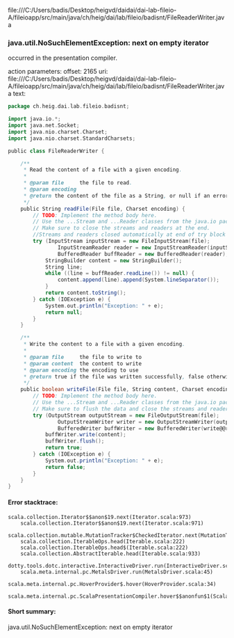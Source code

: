 file:///C:/Users/badis/Desktop/heigvd/daidai/dai-lab-fileio-A/fileioapp/src/main/java/ch/heig/dai/lab/fileio/badisnt/FileReaderWriter.java
### java.util.NoSuchElementException: next on empty iterator

occurred in the presentation compiler.

action parameters:
offset: 2165
uri: file:///C:/Users/badis/Desktop/heigvd/daidai/dai-lab-fileio-A/fileioapp/src/main/java/ch/heig/dai/lab/fileio/badisnt/FileReaderWriter.java
text:
```scala
package ch.heig.dai.lab.fileio.badisnt;

import java.io.*;
import java.net.Socket;
import java.nio.charset.Charset;
import java.nio.charset.StandardCharsets;

public class FileReaderWriter {

    /**
     * Read the content of a file with a given encoding.
     * 
     * @param file     the file to read.
     * @param encoding
     * @return the content of the file as a String, or null if an error occurred.
     */
    public String readFile(File file, Charset encoding) {
        // TODO: Implement the method body here.
        // Use the ...Stream and ...Reader classes from the java.io package.
        // Make sure to close the streams and readers at the end.
        //Streams and readers closed automatically at end of try block
        try (InputStream inputStream = new FileInputStream(file);
                InputStreamReader reader = new InputStreamReader(inputStream, encoding);
                BufferedReader buffReader = new BufferedReader(reader);) {
            StringBuilder content = new StringBuilder();
            String line;
            while ((line = buffReader.readLine()) != null) {
                content.append(line).append(System.lineSeparator());
            }
            return content.toString();
        } catch (IOException e) {
            System.out.println("Exception: " + e);
            return null;
        }
    }

    /**
     * Write the content to a file with a given encoding.
     * 
     * @param file     the file to write to
     * @param content  the content to write
     * @param encoding the encoding to use
     * @return true if the file was written successfully, false otherwise
     */
    public boolean writeFile(File file, String content, Charset encoding) {
        // TODO: Implement the method body here.
        // Use the ...Stream and ...Reader classes from the java.io package.
        // Make sure to flush the data and close the streams and readers at the end.
        try (OutputStream outputStream = new FileOutputStream(file);
                OutputStreamWriter writer = new OutputStreamWriter(outputStream, encoding);
                BufferedWriter buffWriter = new BufferedWriter(write@@r)) {
            buffWriter.write(content);
            buffWriter.flush();
            return true;
        } catch (IOException e) {
            System.out.println("Exception: " + e);
            return false;
        }
    }
}

```



#### Error stacktrace:

```
scala.collection.Iterator$$anon$19.next(Iterator.scala:973)
	scala.collection.Iterator$$anon$19.next(Iterator.scala:971)
	scala.collection.mutable.MutationTracker$CheckedIterator.next(MutationTracker.scala:76)
	scala.collection.IterableOps.head(Iterable.scala:222)
	scala.collection.IterableOps.head$(Iterable.scala:222)
	scala.collection.AbstractIterable.head(Iterable.scala:933)
	dotty.tools.dotc.interactive.InteractiveDriver.run(InteractiveDriver.scala:168)
	scala.meta.internal.pc.MetalsDriver.run(MetalsDriver.scala:45)
	scala.meta.internal.pc.HoverProvider$.hover(HoverProvider.scala:34)
	scala.meta.internal.pc.ScalaPresentationCompiler.hover$$anonfun$1(ScalaPresentationCompiler.scala:329)
```
#### Short summary: 

java.util.NoSuchElementException: next on empty iterator